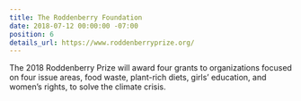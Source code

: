 ```yaml
---
title: The Roddenberry Foundation
date: 2018-07-12 00:00:00 -07:00
position: 6
details_url: https://www.roddenberryprize.org/
---
```


The 2018 Roddenberry Prize will award four grants to organizations focused on four issue areas, food waste, plant-rich diets, girls’ education, and women’s rights, to solve the climate crisis.

